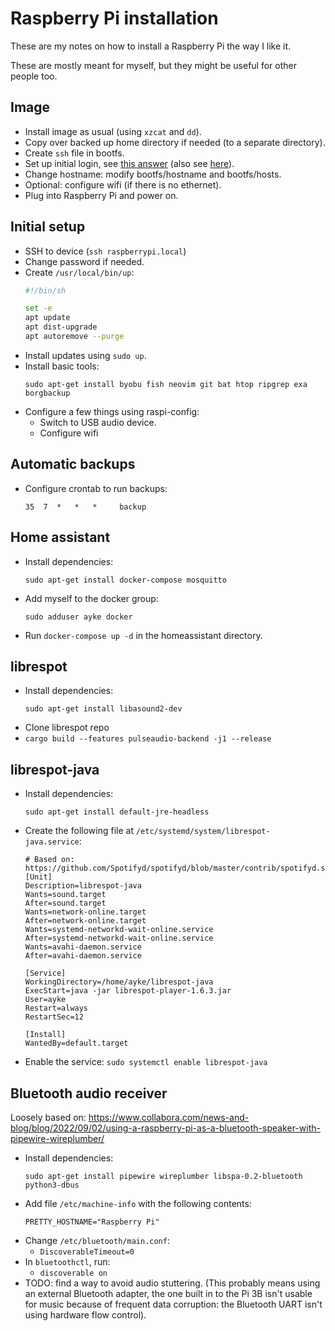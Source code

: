 # Raspberry Pi installation

These are my notes on how to install a Raspberry Pi the way I like it.

These are mostly meant for myself, but they might be useful for other people too.

## Image

  * Install image as usual (using `xzcat` and `dd`).
  * Copy over backed up home directory if needed (to a separate directory).
  * Create `ssh` file in bootfs.
  * Set up initial login, see [this answer](https://raspberrypi.stackexchange.com/a/137916/53905) (also see [here](https://www.raspberrypi.com/news/raspberry-pi-bullseye-update-april-2022/)).
  * Change hostname: modify bootfs/hostname and bootfs/hosts.
  * Optional: configure wifi (if there is no ethernet).
  * Plug into Raspberry Pi and power on.

## Initial setup

  * SSH to device (`ssh raspberrypi.local`)
  * Change password if needed.
  * Create `/usr/local/bin/up`:
    ```sh
    #!/bin/sh
    
    set -e
    apt update
    apt dist-upgrade
    apt autoremove --purge
    ```
  * Install updates using `sudo up`.
  * Install basic tools:
    ```
    sudo apt-get install byobu fish neovim git bat htop ripgrep exa borgbackup
    ```
  * Configure a few things using raspi-config:
    * Switch to USB audio device.
    * Configure wifi

## Automatic backups

  * Configure crontab to run backups:
    ```
    35  7  *   *   *     backup
    ```

## Home assistant

  * Install dependencies:
    ```
    sudo apt-get install docker-compose mosquitto
    ```
  * Add myself to the docker group:
    ```
    sudo adduser ayke docker
    ```
  * Run `docker-compose up -d` in the homeassistant directory.

## librespot

  * Install dependencies:
    ```
    sudo apt-get install libasound2-dev
    ```
  * Clone librespot repo
  * `cargo build --features pulseaudio-backend -j1 --release`

## librespot-java

  * Install dependencies:
    ```
    sudo apt-get install default-jre-headless
    ```
  * Create the following file at `/etc/systemd/system/librespot-java.service`:
    ```
    # Based on: https://github.com/Spotifyd/spotifyd/blob/master/contrib/spotifyd.service
    [Unit]
    Description=librespot-java
    Wants=sound.target
    After=sound.target
    Wants=network-online.target
    After=network-online.target
    Wants=systemd-networkd-wait-online.service
    After=systemd-networkd-wait-online.service
    Wants=avahi-daemon.service
    After=avahi-daemon.service
    
    [Service]
    WorkingDirectory=/home/ayke/librespot-java
    ExecStart=java -jar librespot-player-1.6.3.jar
    User=ayke
    Restart=always
    RestartSec=12
    
    [Install]
    WantedBy=default.target
    ```
  * Enable the service: `sudo systemctl enable librespot-java`

## Bluetooth audio receiver

Loosely based on: https://www.collabora.com/news-and-blog/blog/2022/09/02/using-a-raspberry-pi-as-a-bluetooth-speaker-with-pipewire-wireplumber/

  * Install dependencies:
    ```
    sudo apt-get install pipewire wireplumber libspa-0.2-bluetooth python3-dbus
    ```
  * Add file `/etc/machine-info` with the following contents:
    ```
    PRETTY_HOSTNAME="Raspberry Pi"
    ```
  * Change `/etc/bluetooth/main.conf`:
    * `DiscoverableTimeout=0`
  * In `bluetoothctl`, run:
    * `discoverable on`
  * TODO: find a way to avoid audio stuttering.
    (This probably means using an external Bluetooth adapter, the one built in to the Pi 3B isn't usable for music because of frequent data corruption: the Bluetooth UART isn't using hardware flow control).
